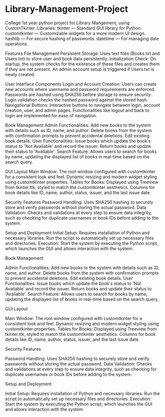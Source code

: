 # Library-Management-Project
College 1st year python project for Library Mangement, using CustomTkinter.
Libraries:
    tkinter — Standard GUI library for Python.
    customtkinter — Customizable widgets for a more modern UI design.
    hashlib — For secure hashing of passwords.
    datetime — For managing date operations.

Features
File Management
    Persistent Storage: Uses text files (Books.txt and Users.txt) to store user and book data persistently.
    Initialization Check: On startup, the system checks for the existence of these files and creates them if they are not present. An admin account setup is triggered if Users.txt is newly created.

User Interface Components
    Login and Account Creation:
        Users can create new accounts where username and password requirements are enforced.
        Passwords are hashed using SHA256 before storage to ensure security.
        Login validation checks the hashed password against the stored hash.
    Navigational Buttons:
        Interactive buttons to navigate between login, account creation, user, and admin pages.
        Functionalities like logout and back to login are implemented for ease of navigation.

Book Management
    Admin Functionalities:
        Add new books to the system with details such as ID, name, and author.
        Delete books from the system with confirmation prompts to prevent accidental deletions.
        Edit existing book details.
    User Functionalities:
        Issue books which update the book's status to 'Not Available' and record the issuer.
        Return books and update their status to 'Available'.
    Search Feature:
        Allows users to search for books by name, updating the displayed list of books in real-time based on the search query.

GUI Layout
    Main Window:
        The root window configured with customtkinter for a consistent look and feel.
        Dynamic resizing and modern widget styling using customtkinter properties.
    Tables for Books:
        Displayed using Treeview from tkinter.ttk, styled to match the customtkinter aesthetics.
        Columns for book details like ID, name, author, status, issuer, and the last issue date.

Security Features
    Password Handling:
        Uses SHA256 hashing to securely store and verify passwords without storing the actual password.
    Data Validation:
        Checks and validations at every step to ensure data integrity, such as checking for duplicate usernames or book IDs before adding to the system.

Setup and Deployment
    Initial Setup:
        Requires installation of Python and necessary libraries.
        Run the script to automatically set up necessary files and directories.
    Execution:
        Start the system by executing the Python script, which launches the GUI and allows interaction with the system.

Book Management

Admin Functionalities:
    Add new books to the system with details such as ID, name, and author.
    Delete books from the system with confirmation prompts to prevent accidental deletions.
    Edit existing book details.
User Functionalities:
    Issue books which update the book's status to 'Not Available' and record the issuer.
    Return books and update their status to 'Available'.
Search Feature:
    Allows users to search for books by name, updating the displayed list of books in real-time based on the search query.

GUI Layout

Main Window:
    The root window configured with customtkinter for a consistent look and feel.
    Dynamic resizing and modern widget styling using customtkinter properties.
Tables for Books:
    Displayed using Treeview from tkinter.ttk, styled to match the customtkinter aesthetics.
    Columns for book details like ID, name, author, status, issuer, and the last issue date.

Security Features

Password Handling:
    Uses SHA256 hashing to securely store and verify passwords without storing the actual password.
Data Validation:
    Checks and validations at every step to ensure data integrity, such as checking for duplicate usernames or book IDs before adding to the system.

Setup and Deployment

Initial Setup:
    Requires installation of Python and necessary libraries.
    Run the script to automatically set up necessary files and directories.
Execution:
    Start the system by executing the Python script, which launches the GUI and allows interaction with the system.
